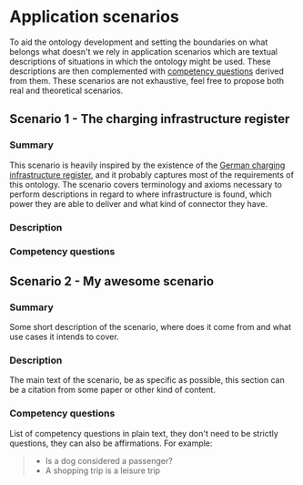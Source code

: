 # Application scenarios

To aid the ontology development and setting the boundaries on what belongs what
doesn't we rely in application scenarios which are textual descriptions of
situations in which the ontology might be used. These descriptions are then
complemented with [competency
questions](https://doi.org/10.1016/j.websem.2019.100534) derived from them.
These scenarios are not exhaustive, feel free to propose both real and theoretical
scenarios.

## Scenario 1 - The charging infrastructure register

### Summary

This scenario is heavily inspired by the existence of the [German charging
infrastructure
register](https://www.bundesnetzagentur.de/DE/Fachthemen/ElektrizitaetundGas/E-Mobilitaet/start.html),
and it probably captures most of the requirements of this ontology. The
scenario covers terminology and axioms necessary to perform descriptions in
regard to where infrastructure is found, which power they are able to deliver
and what kind of connector they have.

### Description

### Competency questions

## Scenario 2 - My awesome scenario

### Summary

Some short description of the scenario, where does it come from and what use
cases it intends to cover.

### Description

The main text of the scenario, be as specific as possible, this section can be
a citation from some paper or other kind of content.

### Competency questions

List of competency questions in plain text, they don't need to be strictly questions, they can also be affirmations. For example:

> - Is a dog considered a passenger?
> - A shopping trip is a leisure trip